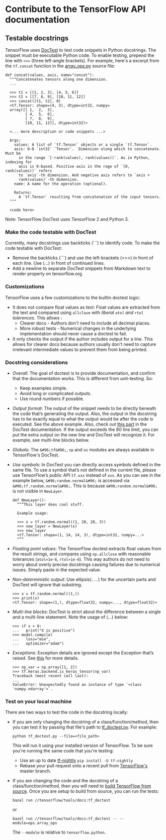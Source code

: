 # Contribute to the TensorFlow API documentation

## Testable docstrings

TensorFlow uses [DocTest](https://docs.python.org/3/library/doctest.html) to
test code snippets in Python docstrings. The snippet must be executable Python
code. To enable testing, prepend the line with `>>>` (three left-angle
brackets). For example, here's a excerpt from the `tf.concat` function in the
[array_ops.py](https://www.tensorflow.org/code/tensorflow/python/ops/array_ops.py)
source file:

```
def concat(values, axis, name="concat"):
  """Concatenates tensors along one dimension.
  ...

  >>> t1 = [[1, 2, 3], [4, 5, 6]]
  >>> t2 = [[7, 8, 9], [10, 11, 12]]
  >>> concat([t1, t2], 0)
  <tf.Tensor: shape=(4, 3), dtype=int32, numpy=
  array([[ 1,  2,  3],
         [ 4,  5,  6],
         [ 7,  8,  9],
         [10, 11, 12]], dtype=int32)>

  <... more description or code snippets ...>

  Args:
    values: A list of `tf.Tensor` objects or a single `tf.Tensor`.
    axis: 0-D `int32` `Tensor`.  Dimension along which to concatenate. Must be
      in the range `[-rank(values), rank(values))`. As in Python, indexing for
      axis is 0-based. Positive axis in the rage of `[0, rank(values))` refers
      to `axis`-th dimension. And negative axis refers to `axis +
      rank(values)`-th dimension.
    name: A name for the operation (optional).

    Returns:
      A `tf.Tensor` resulting from concatenation of the input tensors.
  """

  <code here>
```

Note: TensorFlow DocTest uses TensorFlow 2 and Python 3.

### Make the code testable with DocTest

Currently, many docstrings use backticks (```) to identify code. To make the
code testable with DocTest:

- Remove the backticks (```) and use the left-brackets (>>>) in front of each
  line. Use (...) in front of continued lines.
- Add a newline to separate DocTest snippets from Markdown text to
  render properly on tensorflow.org.

### Customizations

TensorFlow uses a few customizations to the builtin doctest logic:

- It does not compare float values as text: Float values are extracted from
  the text and compared using `allclose` with _liberal `atol` and `rtol`
  tolerences_. This allows :
  - Clearer docs - Authors don't need to include all decimal places.
  - More robust tests - Numerical changes in the underlying implementation
    should never cause a doctest to fail.
- It only checks the output if the author includes output for a line. This
  allows for clearer docs because authors usually don't need to capture
  irrelevant intermediate values to prevent them from being printed.

### Docstring considerations

- _Overall_: The goal of doctest is to provide documentation, and confirm that
  the documentation works. This is different from unit-testing. So:
  - Keep examples simple.
  - Avoid long or complicated outputs.
  - Use round numbers if possible.
- _Output format_: The output of the snippet needs to be directly beneath the
  code that’s generating the output. Also, the output in the docstring has to
  be exactly equal to what the output would be after the code is executed. See
  the above example. Also, check out
  [this part](https://docs.python.org/3/library/doctest.html#warnings) in the
  DocTest documentation. If the output exceeds the 80 line limit, you can put
  the extra output on the new line and DocTest will recognize it. For example,
  see multi-line blocks below.
- _Globals_: The ```&#96;tf&#96;```, `np` and `os` modules are always
  available in TensorFlow's DocTest.
- _Use symbols_: In DocTest you can directly access symbols defined in the
  same file. To use a symbol that’s not defined in the current file, please
  use TensorFlow’s public API `tf.xxx` instead of `xxx`. As you can see in the
  example below, ```&#96;random.normal&#96;``` is accessed via
  ```&#96;tf.random.normal&#96;```. This is because
  ```&#96;random.normal&#96;``` is not visible in `NewLayer`.

  ```
  def NewLayer():
    “””This layer does cool stuff.

    Example usage:

    >>> x = tf.random.normal((1, 28, 28, 3))
    >>> new_layer = NewLayer(x)
    >>> new_layer
    <tf.Tensor: shape=(1, 14, 14, 3), dtype=int32, numpy=...>
    “””
  ```

- _Floating point values_: The TensorFlow doctest extracts float values from
  the result strings, and compares using `np.allclose` with reasonable
  tolerances (`atol=1e-6`, `rtol=1e-6`). This way authors do not need to worry
  about overly precise docstrings causing failures due to numerical issues.
  Simply paste in the expected value.

- _Non-deterministic output_: Use ellipsis(`...`) for the uncertain parts and
  DocTest will ignore that substring.

  ```
  >>> x = tf.random.normal((1,))
  >>> print(x)
  <tf.Tensor: shape=(1,), dtype=float32, numpy=..., dtype=float32)>
  ```

- _Multi-line blocks_: DocTest is strict about the difference between a single
  and a multi-line statement. Note the usage of (...) below:

  ```
  >>> if x > 0:
  ...   print("X is positive")
  >>> model.compile(
  ...   loss="mse",
  ...   optimizer="adam")
  ```

- _Exceptions_: Exception details are ignored except the Exception that’s
  raised. See
  [this](https://docs.python.org/3/library/doctest.html#doctest.IGNORE_EXCEPTION_DETAIL)
  for more details.

  ```
  >>> np_var = np.array([1, 2])
  >>> tf.keras.backend.is_keras_tensor(np_var)
  Traceback (most recent call last):
  ...
  ValueError: Unexpectedly found an instance of type `<class 'numpy.ndarray'>`.
  ```

### Test on your local machine

There are two ways to test the code in the docstring locally:

- If you are only changing the docstring of a class/function/method, then you
  can test it by passing that file's path to
  [tf_doctest.py](https://www.tensorflow.org/code/tensorflow/tools/docs/tf_doctest.py).
  For example:

  <pre class="prettyprint lang-bsh">
  <code class="devsite-terminal">python tf_doctest.py --file=&lt;file_path&gt;</code>
  </pre>

  This will run it using your installed version of TensorFlow. To be sure
  you're running the same code that you're testing:

  - Use an up to date [tf-nightly](https://pypi.org/project/tf-nightly/)
    `pip install -U tf-nightly`
  - Rebase your pull request onto a recent pull from
    [TensorFlow's](https://github.com/tensorflow/tensorflow) master branch.

- If you are changing the code and the docstring of a class/function/method,
  then you will need to
  [build TensorFlow from source](../../install/source.md). Once you are setup
  to build from source, you can run the tests:

  <pre class="prettyprint lang-bsh">
  <code class="devsite-terminal">bazel run //tensorflow/tools/docs:tf_doctest</code>
  </pre>

  or

  <pre class="prettyprint lang-bsh">
  <code class="devsite-terminal">bazel run //tensorflow/tools/docs:tf_doctest -- --module=ops.array_ops</code>
  </pre>

  The `--module` is relative to `tensorflow.python`.
